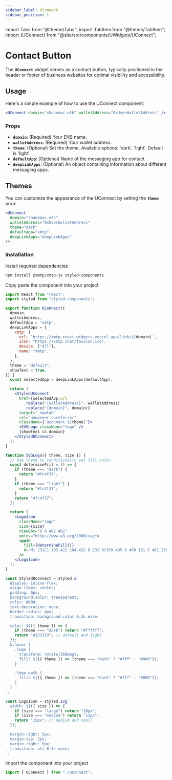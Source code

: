 ```yaml
---
sidebar_label: UConnect
sidebar_position: 1
---
```


import Tabs from "@theme/Tabs";
import TabItem from "@theme/TabItem";
import {UConnect} from "@site/src/components/UWidgets/UConnect";

# Contact Button

<div className="widget-container">
 <UConnect
          domain="shanemac.eth"
          walletAddress="0xUserWalletAddress"
          defaultApp="xmtp"
          theme={"light"}
          size={"default"}
          showText={true}
        />
</div>

The **`UConnect`** widget serves as a contact button, typically positioned in the header or footer of business websites for optimal visibility and accessibility.

## **Usage**

Here's a simple example of how to use the UConnect component:

```jsx
<UConnect domain="shanemac.eth" walletAddress="0xUserWalletAddress" />
```

### **Props**

- **`domain`**: (Required) Your ENS name.
- **`walletAddress`**: (Required) Your wallet address.
- **`theme`**: (Optional) Set the theme. Available options: 'dark', 'light'. Default is 'light'.
- **`defaultApp`**: (Optional) Name of the messaging app for contact.
- **`deepLinkApps`**: (Optional) An object containing information about different messaging apps.

## **Themes**

You can customize the appearance of the UConnect by setting the **`theme`** prop:

```jsx
<UConnect
  domain="shanemac.eth"
  walletAddress="0xUserWalletAddress"
  theme="dark"
  defaultApp="xmtp"
  deepLinkApps="deepLinkApps"
/>
```

### Installation

Install required dependencies

```bash
npm install @xmtp/xmtp-js styled-components
```

Copy paste the component into your project

<Tabs >
<TabItem value="index" label="UConnect.js">

```jsx
import React from "react";
import styled from "styled-components";

export function UConnect({
  domain,
  walletAddress,
  defaultApp = "xmtp",
  deepLinkApps = {
    xmtp: {
      url: `https://xmtp-react-widgets.vercel.app/link/${domain}`,
      icon: "https://xmtp.chat/favicon.ico",
      device: ["All"],
      name: "xmtp",
    },
  },
  theme = "default",
  showText = true,
}) {
  const selectedApp = deepLinkApps[defaultApp];

  return (
    <StyledUConnect
      href={selectedApp.url
        .replace("{walletAddress}", walletAddress)
        .replace("{domain}", domain)}
      target="_newtab"
      rel="noopener noreferrer"
      className={`uconnect ${theme}`}>
      <SVGLogo className="logo" />
      {showText && domain}
    </StyledUConnect>
  );
}

function SVGLogo({ theme, size }) {
  // Use theme to conditionally set fill color
  const determineFill = () => {
    if (theme === "dark") {
      return "#fc4f37";
    }
    if (theme === "light") {
      return "#fc4f37";
    }
    return "#fc4f37";
  };

  return (
    <LogoIcon
      className="logo"
      size={size}
      viewBox="0 0 462 462"
      xmlns="http://www.w3.org/2000/svg">
      <path
        fill={determineFill()}
        d="M1 231C1 103.422 104.422 0 232 0C359.495 0 458 101.5 461 230C461 271 447 305.5 412 338C382.424 365.464 332 369.5 295.003 349C268.597 333.767 248.246 301.326 231 277.5L199 326.5H130L195 229.997L132 135H203L231.5 184L259.5 135H331L266 230C266 230 297 277.5 314 296C331 314.5 362 315 382 295C403.989 273.011 408.912 255.502 409 230C409.343 131.294 330.941 52 232 52C133.141 52 53 132.141 53 231C53 329.859 133.141 410 232 410C245.674 410 258.781 408.851 271.5 406L283.5 456.5C265.401 460.558 249.778 462 232 462C104.422 462 1 358.578 1 231Z"
      />
    </LogoIcon>
  );
}

const StyledUConnect = styled.a`
  display: inline-flex;
  align-items: center;
  padding: 0px;
  background-color: transparent;
  color: #000;
  text-decoration: none;
  border-radius: 4px;
  transition: background-color 0.3s ease;

  color: ${({ theme }) => {
    if (theme === "dark") return "#ffffff";
    return "#333333"; // default and light
  }};
  &:hover {
    .logo {
      transform: rotate(360deg);
      fill: ${({ theme }) => (theme === "dark" ? "#fff" : "#000")};
    }

    .logo path {
      fill: ${({ theme }) => (theme === "dark" ? "#fff" : "#000")};
    }
  }
`;

const LogoIcon = styled.svg`
  width: ${({ size }) => {
    if (size === "large") return "16px";
    if (size === "medium") return "12px";
    return "15px"; // medium and small
  }};

  margin-right: 5px;
  margin-top: 3px;
  margin-right: 5px;
  transition: all 0.5s ease;
`;
```

</TabItem>
</Tabs>

Import the component into your project

```jsx
import { UConnect } from "./UConnect";
```

